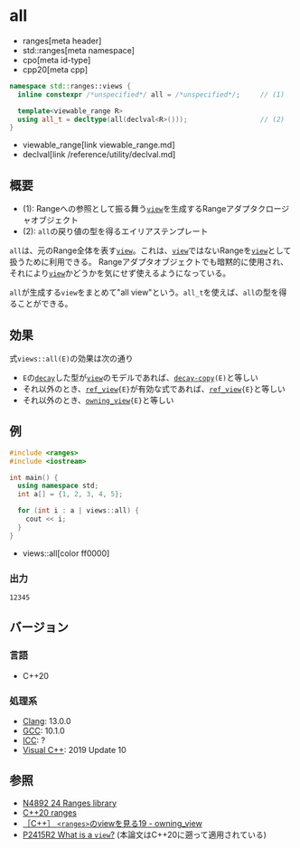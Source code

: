# all
* ranges[meta header]
* std::ranges[meta namespace]
* cpo[meta id-type]
* cpp20[meta cpp]

```cpp
namespace std::ranges::views {
  inline constexpr /*unspecified*/ all = /*unspecified*/;     // (1)

  template<viewable_range R>
  using all_t = decltype(all(declval<R>()));                  // (2)
}
```
* viewable_range[link viewable_range.md]
* declval[link /reference/utility/declval.md]

## 概要
- (1): Rangeへの参照として振る舞う[`view`](view.md)を生成するRangeアダプタクロージャオブジェクト
- (2): `all`の戻り値の型を得るエイリアステンプレート

`all`は、元のRange全体を表す[`view`](view.md)。これは、[`view`](view.md)ではないRangeを[`view`](view.md)として扱うために利用できる。
Rangeアダプタオブジェクトでも暗黙的に使用され、それにより[`view`](view.md)かどうかを気にせず使えるようになっている。

`all`が生成する`view`をまとめて"all view"という。`all_t`を使えば、`all`の型を得ることができる。

## 効果

式`views::all(E)`の効果は次の通り

- `E`の[`decay`](/reference/type_traits/decay.md)した型が[`view`](view.md)のモデルであれば、[`decay-copy`](/reference/exposition-only/decay-copy.md)`(E)`と等しい
- それ以外のとき、[`ref_view`](ref_view.md)`{E}`が有効な式であれば、[`ref_view`](ref_view.md)`{E}`と等しい
- それ以外のとき、[`owning_view`](owning_view.md)`{E}`と等しい

## 例
```cpp example
#include <ranges>
#include <iostream>

int main() {
  using namespace std;
  int a[] = {1, 2, 3, 4, 5};

  for (int i : a | views::all) {
    cout << i;
  }
}
```
* views::all[color ff0000]

### 出力
```
12345
```

## バージョン
### 言語
- C++20

### 処理系
- [Clang](/implementation.md#clang): 13.0.0
- [GCC](/implementation.md#gcc): 10.1.0
- [ICC](/implementation.md#icc): ?
- [Visual C++](/implementation.md#visual_cpp): 2019 Update 10

## 参照
- [N4892 24 Ranges library](https://timsong-cpp.github.io/cppwp/ranges)
- [C++20 ranges](https://techbookfest.org/product/5134506308665344)
- [［C++］ `<ranges>`のviewを見る19 - owning_view](https://zenn.dev/onihusube/articles/fd07528b68ae0c)
- [P2415R2 What is a `view`?](https://www.open-std.org/jtc1/sc22/wg21/docs/papers/2021/p2415r2.html) (本論文はC++20に遡って適用されている)
